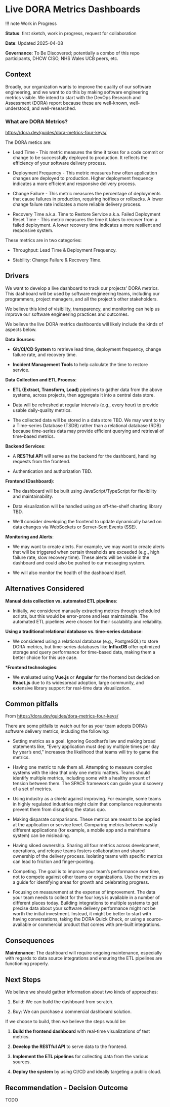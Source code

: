 # Live DORA Metrics Dashboards

!!! note
    Work in Progress

**Status**: first sketch, work in progress, request for collaboration

**Date**: Updated 2025-04-08

**Governance**: To Be Discovered; potentially a combo of this repo participants, DHCW CISO, NHS Wales UCB peers, etc.

## Context

Broadly, our organization wants to improve the quality of our software
engineering, and we want to do this by making software engineering metrics
visible. We intend to start with the DevOps Research and Assessment (DORA)
report because these are well-known, well-understood, and well-researched.

### What are DORA Metrics?

<https://dora.dev/guides/dora-metrics-four-keys/>

The DORA metics are:

* Lead Time - This metric measures the time it takes for a code commit or change
  to be successfully deployed to production. It reflects the efficiency of your
  software delivery process.

* Deployment Frequency - This metric measures how often application changes are
  deployed to production. Higher deployment frequency indicates a more efficient
  and responsive delivery process.

* Change Failure - This metric measures the percentage of deployments that cause
  failures in production, requiring hotfixes or rollbacks. A lower change
  failure rate indicates a more reliable delivery process.

* Recovery Time a.k.a. Time to Restore Service a.k.a. Failed Deployment Reset
  Time - This metric measures the time it takes to recover from a failed
  deployment. A lower recovery time indicates a more resilient and responsive
  system.

These metrics are in two categories:

* Throughput: Lead Time & Deployment Frequency.

* Stability: Change Failure & Recovery Time.

## Drivers

We want to develop a live dashboard to track our projects' DORA metrics. This
dashboard will be used by software engineering teams, including our programmers,
project managers, and all the project's other stakeholders. 

We believe this kind of visibility, transparency, and monitoring can help us
improve our software engineering practices and outcomes.

We believe the live DORA metrics dashboards will likely include the kinds of
aspects below.

**Data Sources**:

* **Git/CI/CD System** to retrieve lead time, deployment frequency, change
  failure rate, and recovery time.

* **Incident Management Tools** to help calculate the time to restore service.

**Data Collection and ETL Process**:

* **ETL (Extract, Transform, Load)** pipelines to gather data from the above
  systems, across projects, then aggregate it into a central data store.

* Data will be refreshed at regular intervals (e.g., every hour) to provide
  usable daily-quality metrics.

* The collected data will be stored in a data store TBD. We may want to try a
  Time-series Database (TSDB) rather than a relational database (RDB) because
  time-series data may provide efficient querying and retrieval of time-based
  metrics.

**Backend Services**:

* A **RESTful API** will serve as the backend for the dashboard, handling
  requests from the frontend.

* Authentication and authorization TBD.

**Frontend (Dashboard)**:

* The dashboard will be built using JavaScript/TypeScript for flexibility and
  maintainability.

* Data visualization will be handled using an off-the-shelf charting library TBD.
  
* We'll consider developing the frontend to update dynamically based on data
  changes via WebSockets or Server-Sent Events (SSE).

**Monitoring and Alerts**:

* We may want to create alerts. For example, we may want to create alerts that
  will be triggered when certain thresholds are exceeded (e.g., high failure
  rate, slow recovery time). These alerts will be visible in the dashboard and
  could also be pushed to our messaging system.

* We will also monitor the health of the dashboard itself.

## Alternatives Considered

**Manual data collection vs. automated ETL pipelines**:

* Initially, we considered manually extracting metrics through scheduled
  scripts, but this would be error-prone and less maintainable. The automated
  ETL pipelines were chosen for their scalability and reliability.

**Using a traditional relational database vs. time-series database**:

* We considered using a relational database (e.g., PostgreSQL) to store DORA
  metrics, but time-series databases like **InfluxDB** offer optimized storage
  and query performance for time-based data, making them a better choice for
  this use case.

***Frontend technologies**:

* We evaluated using **Vue.js** or **Angular** for the frontend but decided on
  **React.js** due to its widespread adoption, large community, and extensive
  library support for real-time data visualization.

## Common pitfalls

From <https://dora.dev/guides/dora-metrics-four-keys/>

There are some pitfalls to watch out for as your team adopts DORA’s software delivery metrics, including the following:

* Setting metrics as a goal. Ignoring Goodhart’s law and making broad statements
  like, “Every application must deploy multiple times per day by year’s end,”
  increases the likelihood that teams will try to game the metrics.

* Having one metric to rule them all. Attempting to measure complex systems with
  the idea that only one metric matters. Teams should identify multiple metrics,
  including some with a healthy amount of tension between them. The SPACE
  framework can guide your discovery of a set of metrics.

* Using industry as a shield against improving. For example, some teams in
  highly regulated industries might claim that compliance requirements prevent
  them from disrupting the status quo.

* Making disparate comparisons. These metrics are meant to be applied at the
  application or service level. Comparing metrics between vastly different
  applications (for example, a mobile app and a mainframe system) can be
  misleading.

* Having siloed ownership. Sharing all four metrics across development,
  operations, and release teams fosters collaboration and shared ownership of
  the delivery process. Isolating teams with specific metrics can lead to
  friction and finger-pointing.

* Competing. The goal is to improve your team’s performance over time, not to
  compete against other teams or organizations. Use the metrics as a guide for
  identifying areas for growth and celebrating progress.

* Focusing on measurement at the expense of improvement. The data your team
  needs to collect for the four keys is available in a number of different
  places today. Building integrations to multiple systems to get precise data
  about your software delivery performance might not be worth the initial
  investment. Instead, it might be better to start with having conversations,
  taking the DORA Quick Check, or using a source-available or commercial product
  that comes with pre-built integrations.

## Consequences

**Maintenance**: The dashboard will require ongoing maintenance, especially with
regards to data source integrations and ensuring the ETL pipelines are
functioning properly.

## Next Steps

We believe we should gather information about two kinds of approaches:

1. Build: We can build the dashboard from scratch.

2. Buy: We can purchase a commercial dashboard solution.

If we choose to build, then we believe the steps would be:

1. **Build the frontend dashboard** with real-time visualizations of test metrics.

2. **Develop the RESTful API** to serve data to the frontend.

3. **Implement the ETL pipelines** for collecting data from the various sources.

4. **Deploy the system** by using CI/CD and ideally targeting a public cloud.

## Recommendation - Decision Outcome

TODO
